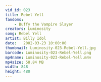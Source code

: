 ```yaml
---
vid_id: 023
title: Rebel Yell
fandoms:
    - Buffy the Vampire Slayer
creators: Luminosity
song: Rebel Yell
artist: Billy Idol
date:   2002-03-23 10:00:00
thumbnail: Luminosity-023-Rebel-Yell.jpg
barcode: Luminosity-023-Rebel-Yell.png
mp4name: Luminosity-023-Rebel-Yell.m4v
mp4size: 58.84 MB
width: 848
height: 480
---
```



  